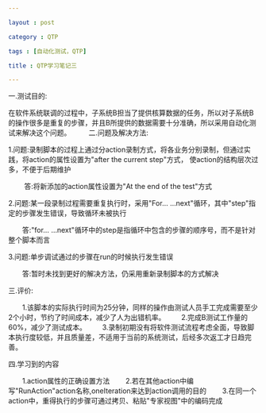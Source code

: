 ```yaml
---

layout : post

category : QTP

tags : [自动化测试，QTP]

title : QTP学习笔记三

---
```


一.测试目的:

在软件系统联调的过程中，子系统B担当了提供核算数据的任务，所以对子系统B的操作很多是重复的步骤，并且B所提供的数据需要十分准确，所以采用自动化测试来解决这个问题。
　　
二.问题及解决方法:

1.问题:录制脚本的过程上通过分action录制方式，将各业务分别录制，但通过实践，将action的属性设置为"after the current step"方式，
	  使action的结构层次过多，不便于后期维护
	  
　　 答:将新添加的action属性设置为"At the end of the test"方式

2.问题:某一段录制过程需要重复执行时，采用"For… …next"循环，其中"step"指定的步骤发生错误，导致循环未被执行

　　答:"for… …next"循环中的step是指循环中包含的步骤的顺序号，而不是针对整个脚本而言

3.问题:单步调试通过的步骤在run的时候执行发生错误

　　答:暂时未找到更好的解决方法，仍采用重新录制脚本的方式解决

三.评价:

　　1.该脚本的实际执行时间为25分钟，同样的操作由测试人员手工完成需要至少2个小时，节约了时间成本，减少了人为出错机率。
　　2.完成B测试工作量的60%，减少了测试成本。
　　3.录制初期没有将软件测试流程考虑全面，导致脚本执行度较低，并且质量差，不适用于当前的系统测试，后经多次返工才日趋完善。

四.学习到的内容

　　1.action属性的正确设置方法
　　2.若在其他action中编写"RunAction"action名称,oneIteration来达到action调用的目的
　　3.在同一个action中，重得执行的步骤可通过拷贝、粘贴"专家视图"中的编码完成


















































































    
			
	
